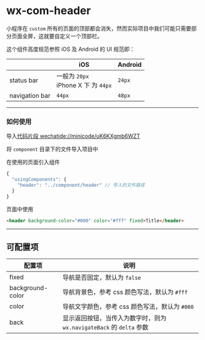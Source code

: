 # wx-com-header

小程序在 `custom` 所有的页面的顶部都会消失，然而实际项目中我们可能只需要部分页面全屏，这就要自定义一个顶部栏。


这个组件高度规范参照 iOS 及 Android 的 UI 规范即：

||iOS | Android|
|---|---|---|
|status bar|一般为 `20px`<br>iPhone X 下 为 `44px`|`24px`|
|navigation bar|`44px`|`48px`|


---

###  如何使用

导入[代码片段 wechatide://minicode/uK6KXgmb6WZT](wechatide://minicode/uK6KXgmb6WZT)

将 `component` 目录下的文件导入项目中

在使用的页面引入组件
```javascript
{
  "usingComponents": {
    "header": "../component/header" // 导入的文件路径
  }
}
```

页面中使用
``` html
<header background-color="#000" color="#fff" fixed>Title</header>
```

---

## 可配置项

|配置项|说明|
|---|---|
|fixed|导航是否固定，默认为 `false`|
|background-color|导航背景色，参考 css 颜色写法，默认为 `#fff`|
|color|导航文字颜色，参考 css 颜色写法，默认为 `#000`|
|back|显示返回按钮，当传入为数字时，则为 `wx.navigateBack` 的 `delta` 参数|


